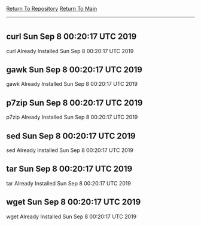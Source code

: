 [Return To Repository](https://github.com/deathbybandaid/piholeparser/)
[Return To Main](https://github.com/deathbybandaid/piholeparser/blob/master/RecentRunLogs/Mainlog.md)
____________________________________
# 
## curl Sun Sep 8 00:20:17 UTC 2019
curl Already Installed Sun Sep 8 00:20:17 UTC 2019
## gawk Sun Sep 8 00:20:17 UTC 2019
gawk Already Installed Sun Sep 8 00:20:17 UTC 2019
## p7zip Sun Sep 8 00:20:17 UTC 2019
p7zip Already Installed Sun Sep 8 00:20:17 UTC 2019
## sed Sun Sep 8 00:20:17 UTC 2019
sed Already Installed Sun Sep 8 00:20:17 UTC 2019
## tar Sun Sep 8 00:20:17 UTC 2019
tar Already Installed Sun Sep 8 00:20:17 UTC 2019
## wget Sun Sep 8 00:20:17 UTC 2019
wget Already Installed Sun Sep 8 00:20:17 UTC 2019
